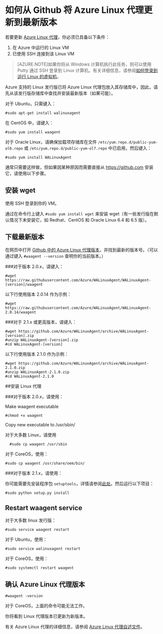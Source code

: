 <properties
	pageTitle="如何从 Github 将 Azure Linux 代理更新到最新版本"
	description="了解如何从 Github 为 Azure 中的 Linux VM 更新 Azure Linux 代理。"
	services="virtual-machines"
	documentationCenter=""
	authors="SuperScottz"
	manager="timlt"
	editor=""/>

<tags
	ms.service="virtual-machines"
	ms.date="06/16/2015"
	wacn.date="09/18/2015"/>


# 如何从 Github 将 Azure Linux 代理更新到最新版本

若要更新 [Azure Linux 代理](https://github.com/Azure/WALinuxAgent)，你必须已具备以下条件：

1. 在 Azure 中运行的 Linux VM
2. 已使用 SSH 连接到该 Linux VM

> [AZURE.NOTE]如果你将从 Windows 计算机执行此任务，则可以使用 Putty 通过 SSH 登录到 Linux 计算机。有关详细信息，请参阅[如何登录到运行 Linux 的虚拟机](/documentation/articles/virtual-machines-linux-how-to-log-on)。

Azure 支持的 Linux 发行版已将 Azure Linux 代理包放入其存储库中，因此，请先从该发行版存储库中查找并安装最新版本（如果可能）。

对于 Ubuntu，只需键入：
     
    #sudo apt-get install walinuxagent

在 CentOS 中，请键入：

    #sudo yum install waagent

对于 Oracle Linux，请确保加载项存储库在文件 `/etc/yum.repo.d/public-yum-ol6.repo` 或 `/etc/yum.repo.d/public-yum-ol7.repo` 中已启用，然后键入：

    #sudo yum install WALinuxAgent

通常只需要这样做，但如果因某种原因而需要直接从 https://github.com 安装它，请使用以下步骤。


## 安装 wget

使用 SSH 登录到你的 VM。

通过在命令行上键入 `#sudo yum install wget` 来安装 wget（有一些发行版在默认情况下未安装它，如 Redhat、CentOS 和 Oracle Linux 6.4 和 6.5 版）。


## 下载最新版本

在网页中打开 [Github 中的 Azure Linux 代理版本](https://github.com/Azure/WALinuxAgent/releases)，并找到最新的版本号。（可以通过键入 `#waagent --version` 查明你的当前版本。）

###对于版本 2.0.x，请键入：

    #wget https://raw.githubusercontent.com/Azure/WALinuxAgent/WALinuxAgent-[version]/waagent  

   以下行使用版本 2.0.14 作为示例：

    #wget https://raw.githubusercontent.com/Azure/WALinuxAgent/WALinuxAgent-2.0.14/waagent  

###对于 2.1.x 或更高版本，请键入：
  
    #wget https://github.com/Azure/WALinuxAgent/archive/WALinuxAgent-[version].zip 
    #unzip WALinuxAgent-[version].zip
    #cd WALinuxAgent-[version]

   以下行使用版本 2.1.0 作为示例：

    #wget https://github.com/Azure/WALinuxAgent/archive/WALinuxAgent-2.1.0.zip
    #unzip WALinuxAgent-2.1.0.zip  
    #cd WALinuxAgent-2.1.0

##安装 Linux 代理

###对于版本 2.0.x，请使用：

 Make waagent executable

    #chmod +x waagent

 Copy new executable to /usr/sbin/
   
  对于大多数 Linux，请使用
         
      #sudo cp waagent /usr/sbin

  对于 CoreOS，使用：

    #sudo cp waagent /usr/share/oem/bin/
 
###对于版本 2.1.x，请使用：

你可能需要先安装程序包 `setuptools`，详情请参阅[此处](https://pypi.python.org/pypi/setuptools)。然后运行以下项目：

    #sudo python setup.py install

## Restart waagent service

对于大多数 linux 发行版：

    #sudo service waagent restart

对于 Ubuntu，使用：

    #sudo service walinuxagent restart

对于 CoreOS，使用：

    #sudo systemctl restart waagent 

## 确认 Azure Linux 代理版本
   
    #waagent -version

对于 CoreOS，上面的命令可能无法工作。

你将看到 Linux 代理版本已更新为新版本。

有关 Azure Linux 代理的详细信息，请参阅 [Azure Linux 代理自述文件](https://github.com/Azure/WALinuxAgent)。

<!---HONumber=70-->